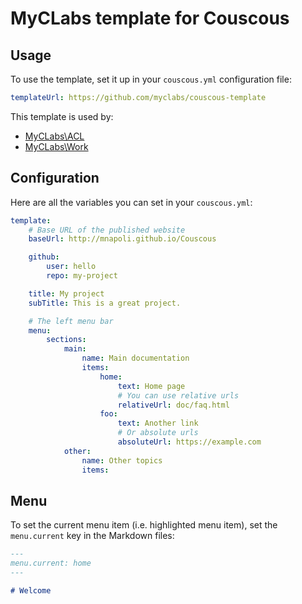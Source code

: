 # MyCLabs template for Couscous

## Usage

To use the template, set it up in your `couscous.yml` configuration file:

```yaml
templateUrl: https://github.com/myclabs/couscous-template
```

This template is used by:

- [MyCLabs\ACL](http://myclabs.github.io/ACL/)
- [MyCLabs\Work](http://myclabs.github.io/Work/)

## Configuration

Here are all the variables you can set in your `couscous.yml`:

```yaml
template:
    # Base URL of the published website
    baseUrl: http://mnapoli.github.io/Couscous

    github:
        user: hello
        repo: my-project

    title: My project
    subTitle: This is a great project.

    # The left menu bar
    menu:
        sections:
            main:
                name: Main documentation
                items:
                    home:
                        text: Home page
                        # You can use relative urls
                        relativeUrl: doc/faq.html
                    foo:
                        text: Another link
                        # Or absolute urls
                        absoluteUrl: https://example.com
            other:
                name: Other topics
                items:
```

## Menu

To set the current menu item (i.e. highlighted menu item), set the `menu.current`
key in the Markdown files:

```markdown
---
menu.current: home
---

# Welcome
```
